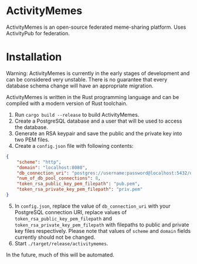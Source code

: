 # ActivityMemes
ActivityMemes is an open-source federated meme-sharing platform. Uses
ActivityPub for federation.

# Installation
Warning: ActivityMemes is currently in the early stages of development
and can be considered very unstable. There is no guarantee that every
database schema change will have an appropriate migration.

ActivityMemes is written in the Rust programming language and can be
compiled with a modern version of Rust toolchain.

1. Run `cargo build --release` to build ActivityMemes.
2. Create a PostgreSQL database and a user that will be used to access
the database.
3. Generate an RSA keypair and save the public and the private key into
two PEM files.
4. Create a `config.json` file with following contents:
```json
{
    "scheme": "http",
    "domain": "localhost:8080",
    "db_connection_uri": "postgres://username:password@localhost:5432/db_name",
    "num_of_db_pool_connections": 8,
    "token_rsa_public_key_pem_filepath": "pub.pem",
    "token_rsa_private_key_pem_filepath": "priv.pem"
}
```
5. In `config.json`, replace the value of `db_connection_uri` with your
PostgreSQL connection URI, replace values of
`token_rsa_public_key_pem_filepath` and `token_rsa_private_key_pem_filepath`
with filepaths to public and private key files respectively. Please note
that values of `scheme` and `domain` fields currently should not be
changed.
6. Start `./target/release/activitymemes`.

In the future, much of this will be automated.
